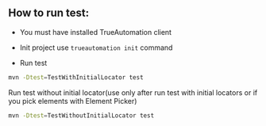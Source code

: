 ## How to run test: 

* You must have installed TrueAutomation client

* Init project use `trueautomation init` command
 
* Run test

```bash
mvn -Dtest=TestWithInitialLocator test

```

Run test without initial locator(use only after run test with initial locators or if you pick elements with Element Picker)
```bash
mvn -Dtest=TestWithoutInitialLocator test

```